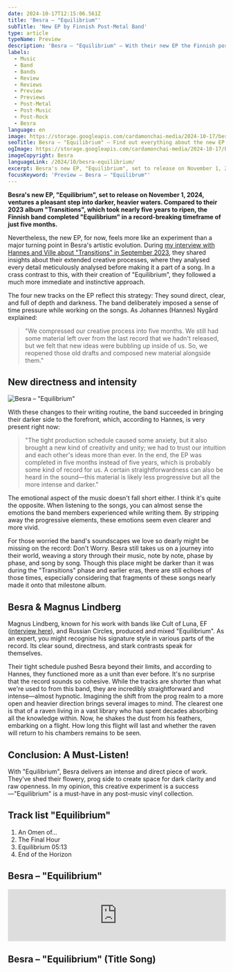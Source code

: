 ```yaml
---
date: 2024-10-17T12:15:06.561Z
title: 'Besra – "Equilibrium"'
subTitle: 'New EP by Finnish Post-Metal Band'
type: article
typeName: Preview
description: 'Besra – "Equilibrium" – With their new EP the Finnish post-metal band has entered darker heavier waters by leaving their prog side behind. Check it out here!'
labels:
  - Music
  - Band
  - Bands
  - Review
  - Reviews
  - Preview
  - Previews
  - Post-Metal
  - Post-Music
  - Post-Rock
  - Besra
language: en
image: https://storage.googleapis.com/cardamonchai-media/2024-10-17/besra-equilibrium-soundsvegan-com-jpg-imagine-080808_181818_1024_768/640.webp
seoTitle: Besra – "Equilibrium" – Find out everything about the new EP!
ogImage: https://storage.googleapis.com/cardamonchai-media/2024-10-17/besra-equilibrium-soundsvegan-com-og-jpg-imagine-080808_1b1c1c_1200_628/640.webp
imageCopyright: Besra
languageLink: /2024/10/besra-equilibrium/
excerpt: Besra's new EP, "Equilibrium", set to release on November 1, 2024, ventures a pleasant step into darker, heavier waters. Compared to their 2023 album "Transitions", which took nearly five years to ripen, the Finnish band completed "Equilibrium" in a record-breaking timeframe of just five months.
focusKeyword: 'Preview – Besra – "Equilibrum"'
---
```


**Besra's new EP, "Equilibrium", set to release on November 1, 2024, ventures a pleasant step into darker, heavier waters. Compared to their 2023 album "Transitions", which took nearly five years to ripen, the Finnish band completed "Equilibrium" in a record-breaking timeframe of just five months.**

Nevertheless, the new EP, for now, feels more like an experiment than a major turning point in Besra's artistic evolution. During [my interview with Hannes and Ville about "Transitions" in September 2023](/2023/10/besra-interview-en/), they shared insights about their extended creative processes, where they analysed every detail meticulously analysed before making it a part of a song. In a crass contrast to this, with their creation of "Equilibrium", they followed a much more immediate and instinctive approach.

The four new tracks on the EP reflect this strategy: They sound direct, clear, and full of depth and darkness. The band deliberately imposed a sense of time pressure while working on the songs. As Johannes (Hannes) Nygård explained:

> "We compressed our creative process into five months. We still had some material left over from the last record that we hadn't released, but we felt that new ideas were bubbling up inside of us. So, we reopened those old drafts and composed new material alongside them."

## New directness and intensity

![Besra – "Equilibrium"](https://storage.googleapis.com/cardamonchai-media/2024-10-08/the-pulsing-rush-album-cover-by-jorge-rabelo-soundsvegan-com-jpg-imagine-280848_646464_2100_2100/640.webp 'Besra – "Equilibrium"')

With these changes to their writing routine, the band succeeded in bringing their darker side to the forefront, which, according to Hannes, is very present right now:

> "The tight production schedule caused some anxiety, but it also brought a new kind of creativity and unity; we had to trust our intuition and each other's ideas more than ever. In the end, the EP was completed in five months instead of five years, which is probably some kind of record for us. A certain straightforwardness can also be heard in the sound—this material is likely less progressive but all the more intense and darker."

The emotional aspect of the music doesn't fall short either. I think it's quite the opposite. When listening to the songs, you can almost sense the emotions the band members experienced while writing them. By stripping away the progressive elements, these emotions seem even clearer and more vivid.

For those worried the band's soundscapes we love so dearly might be missing on the record: Don't Worry. Besra still takes us on a journey into their world, weaving a story through their music, note by note, phase by phase, and song by song. Though this place might be darker than it was during the "Transitions" phase and earlier eras, there are still echoes of those times, especially considering that fragments of these songs nearly made it onto that milestone album.

## Besra & Magnus Lindberg

Magnus Lindberg, known for his work with bands like Cult of Luna, EF ([interview here](/2022/11/ef-interview-en/)), and Russian Circles, produced and mixed "Equilibrium". As an expert, you might recognise his signature style in various parts of the record. Its clear sound, directness, and stark contrasts speak for themselves.

Their tight schedule pushed Besra beyond their limits, and according to Hannes, they functioned more as a unit than ever before. It's no surprise that the record sounds so cohesive. While the tracks are shorter than what we're used to from this band, they are incredibly straightforward and intense—almost hypnotic. Imagining the shift from the prog realm to a more open and heavier direction brings several images to mind. The clearest one is that of a raven living in a vast library who has spent decades absorbing all the knowledge within. Now, he shakes the dust from his feathers, embarking on a flight. How long this flight will last and whether the raven will return to his chambers remains to be seen.

## Conclusion: A Must-Listen!

With "Equilibrium", Besra delivers an intense and direct piece of work. They've shed their flowery, prog side to create space for dark clarity and raw openness. In my opinion, this creative experiment is a success—"Equilibrium" is a must-have in any post-music vinyl collection.

## Track list "Equilibrium"

1. An Omen of...
2. The Final Hour
3. Equilibrium 05:13
4. End of the Horizon

## Besra – "Equilibrium"

<iframe
  style="border: 0; width: 100%; height: 120px;"
  src="https://bandcamp.com/EmbeddedPlayer/album=800616284/size=large/bgcol=ffffff/linkcol=5c9b72/tracklist=false/artwork=small/transparent=true/"
  seamless
>
  <a href="https://suiciderecordsfinland.bandcamp.com/album/equilibrium">
    Equilibrium by Besra
  </a>
</iframe>

## Besra – "Equilibrium" (Title Song)

<YouTube id="rr6l8Hgipx8" />
